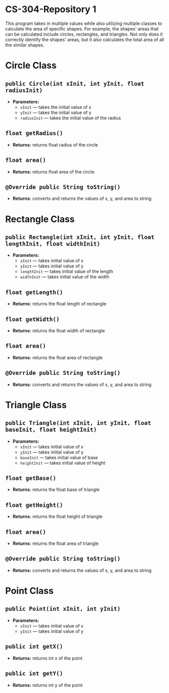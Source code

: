 # CS-304-Repository 1
This program takes in multiple values while also utilizing multiple classes to calculate the area of specific shapes. For example, the shapes' areas that can be calculated include circles, rectangles, and triangles. Not only does it correctly identify the shapes' areas, but it also calculates the total area of all the similar shapes.

# Circle Class

## `public Circle(int xInit, int yInit, float radiusInit)`

 * **Parameters:**
   * `xInit` — takes the initial value of x
   * `yInit` — takes the initial value of y
   * `radiusInit` — takes the initial value of the radius

## `float getRadius()`

 * **Returns:** returns float radius of the circle

## `float area()`

 * **Returns:** returns float area of the circle

## `@Override public String toString()`

 * **Returns:** converts and returns the values of x, y, and area to string

# Rectangle Class

## `public Rectangle(int xInit, int yInit, float lengthInit, float widthInit)`

 * **Parameters:**
   * `xInit` — takes initial value of x
   * `yInit` — takes initial value of y
   * `lengthInit` — takes initial value of the length
   * `widthInit` — takes initial value of the width

## `float getLength()`

 * **Returns:** returns the float length of rectangle

## `float getWidth()`

 * **Returns:** returns the float width of rectangle

## `float area()`

 * **Returns:** returns the float area of rectangle

## `@Override public String toString()`

 * **Returns:** converts and returns the values of x, y, and area to string

# Triangle Class

## `public Triangle(int xInit, int yInit, float baseInit, float heightInit)`

 * **Parameters:**
   * `xInit` — takes initial value of x
   * `yInit` — takes initial value of y
   * `baseInit` — takes initial value of base
   * `heightInit` — takes initial value of height

## `float getBase()`

 * **Returns:** returns the float base of triangle

## `float getHeight()`

 * **Returns:** returns the float height of triangle

## `float area()`

 * **Returns:** returns the float area of triangle

## `@Override public String toString()`

 * **Returns:** converts and returns the values of x, y, and area to string

# Point Class

## `public Point(int xInit, int yInit)`

 * **Parameters:**
   * `xInit` — takes initial value of x
   * `yInit` — takes initial value of y

## `public int getX()`

 * **Returns:** returns int x of the point

## `public int getY()`

 * **Returns:** returns int y of the point
